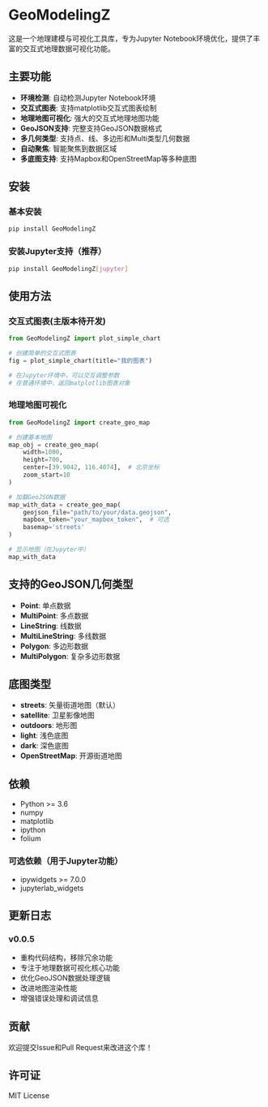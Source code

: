 # GeoModelingZ

这是一个地理建模与可视化工具库，专为Jupyter Notebook环境优化，提供了丰富的交互式地理数据可视化功能。

## 主要功能

- **环境检测**: 自动检测Jupyter Notebook环境
- **交互式图表**: 支持matplotlib交互式图表绘制
- **地理地图可视化**: 强大的交互式地理地图功能
- **GeoJSON支持**: 完整支持GeoJSON数据格式
- **多几何类型**: 支持点、线、多边形和Multi类型几何数据
- **自动聚焦**: 智能聚焦到数据区域
- **多底图支持**: 支持Mapbox和OpenStreetMap等多种底图

## 安装

### 基本安装

```bash
pip install GeoModelingZ
```

### 安装Jupyter支持（推荐）

```bash
pip install GeoModelingZ[jupyter]
```

## 使用方法

### 交互式图表(主版本待开发)

```python
from GeoModelingZ import plot_simple_chart

# 创建简单的交互式图表
fig = plot_simple_chart(title="我的图表")

# 在Jupyter环境中，可以交互调整参数
# 在普通环境中，返回matplotlib图表对象
```

### 地理地图可视化

```python
from GeoModelingZ import create_geo_map

# 创建基本地图
map_obj = create_geo_map(
    width=1000, 
    height=700,
    center=[39.9042, 116.4074],  # 北京坐标
    zoom_start=10
)

# 加载GeoJSON数据
map_with_data = create_geo_map(
    geojson_file="path/to/your/data.geojson",
    mapbox_token="your_mapbox_token",  # 可选
    basemap='streets'
)

# 显示地图（在Jupyter中）
map_with_data
```

## 支持的GeoJSON几何类型

- **Point**: 单点数据
- **MultiPoint**: 多点数据
- **LineString**: 线数据
- **MultiLineString**: 多线数据
- **Polygon**: 多边形数据
- **MultiPolygon**: 复杂多边形数据

## 底图类型

- **streets**: 矢量街道地图（默认）
- **satellite**: 卫星影像地图
- **outdoors**: 地形图
- **light**: 浅色底图
- **dark**: 深色底图
- **OpenStreetMap**: 开源街道地图

## 依赖

- Python >= 3.6
- numpy
- matplotlib
- ipython
- folium

### 可选依赖（用于Jupyter功能）

- ipywidgets >= 7.0.0
- jupyterlab_widgets

## 更新日志

### v0.0.5
- 重构代码结构，移除冗余功能
- 专注于地理数据可视化核心功能
- 优化GeoJSON数据处理逻辑
- 改进地图渲染性能
- 增强错误处理和调试信息

## 贡献

欢迎提交Issue和Pull Request来改进这个库！

## 许可证

MIT License